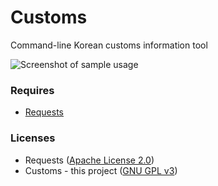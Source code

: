 # Customs

Command-line Korean customs information tool

![Screenshot of sample usage](screenshot.png)

### Requires
- [Requests](https://github.com/requests/requests)

### Licenses
- Requests ([Apache License 2.0](https://www.apache.org/licenses/LICENSE-2.0.html))
- Customs - this project ([GNU GPL v3](https://www.gnu.org/licenses/gpl-3.0.en.html))